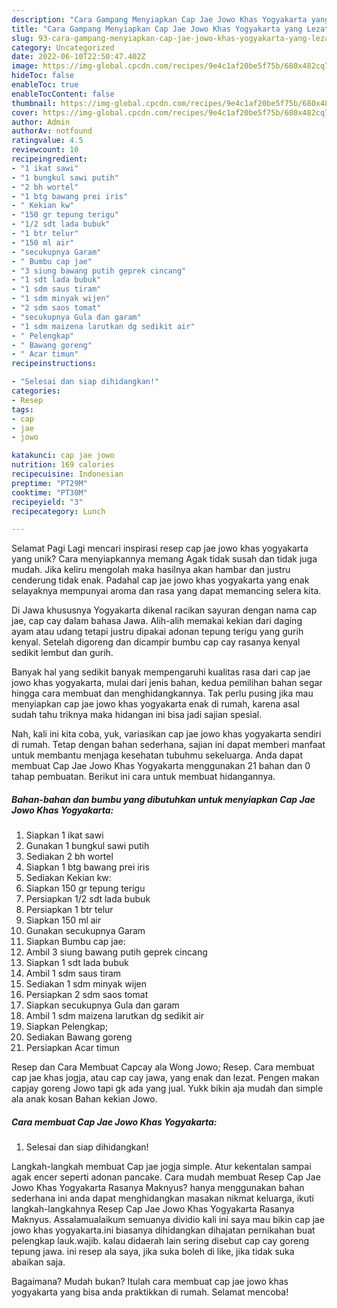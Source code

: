 ```yaml
---
description: "Cara Gampang Menyiapkan Cap Jae Jowo Khas Yogyakarta yang Lezat, Sempurna"
title: "Cara Gampang Menyiapkan Cap Jae Jowo Khas Yogyakarta yang Lezat, Sempurna"
slug: 93-cara-gampang-menyiapkan-cap-jae-jowo-khas-yogyakarta-yang-lezat-sempurna
category: Uncategorized
date: 2022-06-10T22:50:47.402Z
image: https://img-global.cpcdn.com/recipes/9e4c1af20be5f75b/680x482cq70/cap-jae-jowo-khas-yogyakarta-foto-resep-utama.jpg
hideToc: false
enableToc: true
enableTocContent: false
thumbnail: https://img-global.cpcdn.com/recipes/9e4c1af20be5f75b/680x482cq70/cap-jae-jowo-khas-yogyakarta-foto-resep-utama.jpg
cover: https://img-global.cpcdn.com/recipes/9e4c1af20be5f75b/680x482cq70/cap-jae-jowo-khas-yogyakarta-foto-resep-utama.jpg
author: Admin
authorAv: notfound
ratingvalue: 4.5
reviewcount: 10
recipeingredient:
- "1 ikat sawi"
- "1 bungkul sawi putih"
- "2 bh wortel"
- "1 btg bawang prei iris"
- " Kekian kw"
- "150 gr tepung terigu"
- "1/2 sdt lada bubuk"
- "1 btr telur"
- "150 ml air"
- "secukupnya Garam"
- " Bumbu cap jae"
- "3 siung bawang putih geprek cincang"
- "1 sdt lada bubuk"
- "1 sdm saus tiram"
- "1 sdm minyak wijen"
- "2 sdm saos tomat"
- "secukupnya Gula dan garam"
- "1 sdm maizena larutkan dg sedikit air"
- " Pelengkap"
- " Bawang goreng"
- " Acar timun"
recipeinstructions:

- "Selesai dan siap dihidangkan!"
categories:
- Resep
tags:
- cap
- jae
- jowo

katakunci: cap jae jowo 
nutrition: 169 calories
recipecuisine: Indonesian
preptime: "PT29M"
cooktime: "PT30M"
recipeyield: "3"
recipecategory: Lunch

---
```



Selamat Pagi Lagi mencari inspirasi resep cap jae jowo khas yogyakarta yang unik? Cara menyiapkannya memang Agak tidak susah dan tidak juga mudah. Jika keliru mengolah maka hasilnya akan hambar dan justru cenderung tidak enak. Padahal cap jae jowo khas yogyakarta yang enak selayaknya mempunyai aroma dan rasa yang dapat memancing selera kita.


Di Jawa khususnya Yogyakarta dikenal racikan sayuran dengan nama cap jae, cap cay dalam bahasa Jawa. Alih-alih memakai kekian dari daging ayam atau udang tetapi justru dipakai adonan tepung terigu yang gurih kenyal. Setelah digoreng dan dicampir bumbu cap cay rasanya kenyal sedikit lembut dan gurih.

Banyak hal yang sedikit banyak mempengaruhi kualitas rasa dari cap jae jowo khas yogyakarta, mulai dari jenis bahan, kedua pemilihan bahan segar hingga cara membuat dan menghidangkannya. Tak perlu pusing jika mau menyiapkan cap jae jowo khas yogyakarta enak di rumah, karena asal sudah tahu triknya maka hidangan ini bisa jadi sajian spesial.


Nah, kali ini kita coba, yuk, variasikan cap jae jowo khas yogyakarta sendiri di rumah. Tetap dengan bahan sederhana, sajian ini dapat memberi manfaat untuk membantu menjaga kesehatan tubuhmu sekeluarga. Anda dapat membuat Cap Jae Jowo Khas Yogyakarta menggunakan 21 bahan dan 0 tahap pembuatan. Berikut ini cara untuk membuat hidangannya.

<!--inarticleads1-->

##### Bahan-bahan dan bumbu yang dibutuhkan untuk menyiapkan Cap Jae Jowo Khas Yogyakarta:

1. Siapkan 1 ikat sawi
1. Gunakan 1 bungkul sawi putih
1. Sediakan 2 bh wortel
1. Siapkan 1 btg bawang prei iris
1. Sediakan  Kekian kw:
1. Siapkan 150 gr tepung terigu
1. Persiapkan 1/2 sdt lada bubuk
1. Persiapkan 1 btr telur
1. Siapkan 150 ml air
1. Gunakan secukupnya Garam
1. Siapkan  Bumbu cap jae:
1. Ambil 3 siung bawang putih geprek cincang
1. Siapkan 1 sdt lada bubuk
1. Ambil 1 sdm saus tiram
1. Sediakan 1 sdm minyak wijen
1. Persiapkan 2 sdm saos tomat
1. Siapkan secukupnya Gula dan garam
1. Ambil 1 sdm maizena larutkan dg sedikit air
1. Siapkan  Pelengkap;
1. Sediakan  Bawang goreng
1. Persiapkan  Acar timun


Resep dan Cara Membuat Capcay ala Wong Jowo; Resep. Cara membuat cap jae khas jogja, atau cap cay jawa, yang enak dan lezat. Pengen makan capjay goreng Jowo tapi gk ada yang jual. Yukk bikin aja mudah dan simple ala anak kosan Bahan kekian Jowo. 

<!--inarticleads2-->

##### Cara membuat Cap Jae Jowo Khas Yogyakarta:


1. Selesai dan siap dihidangkan!

Langkah-langkah membuat Cap jae jogja simple. Atur kekentalan sampai agak encer seperti adonan pancake. Cara mudah membuat Resep Cap Jae Jowo Khas Yogyakarta Rasanya Maknyus? hanya menggunakan bahan sederhana ini anda dapat menghidangkan masakan nikmat keluarga, ikuti langkah-langkahnya Resep Cap Jae Jowo Khas Yogyakarta Rasanya Maknyus. Assalamualaikum semuanya dividio kali ini saya mau bikin cap jae jowo khas yogyakarta.ini biasanya dihidangkan dihajatan pernikahan buat pelengkap lauk.wajib. kalau didaerah lain sering disebut cap cay goreng tepung jawa. ini resep ala saya, jika suka boleh di like, jika tidak suka abaikan saja. 

Bagaimana? Mudah bukan? Itulah cara membuat cap jae jowo khas yogyakarta yang bisa anda praktikkan di rumah. Selamat mencoba!
